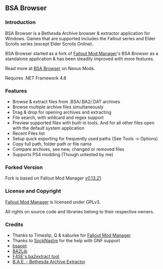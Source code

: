 ## BSA Browser

### Introduction
BSA Browser is a Bethesda Archive browser & extractor application for Windows. Games that are supported includes the Fallout series and Elder Scrolls series (except Elder Scrolls Online).

BSA Browser started as a fork of [Fallout Mod Manager](https://sourceforge.net/projects/fomm/)'s BSA Browser as a standalone application & has been steadily improved with more features.

Read more at [BSA Browser](https://www.nexusmods.com/skyrimspecialedition/mods/1756) on Nexus Mods.

Requires .NET Framework 4.8

### Features
 - Browse & extract files from .BSA/.BA2/.DAT archives
 - Browse multiple archive files simultaneously
 - Drag & drop for opening archives and extracting
 - File search, with wildcard and regex support
 - Preview supported files with built-in tools. And for all other files open with the default system application
 - Recent Files list
 - Setup quick exporting for frequently used paths (See Tools -> Options)
 - Copy full path, folder path or file name
 - Compare archives, see new, changed or removed files
 - Supports PS4 modding (Though untested by me)
 
### Forked Version
Fork is based on Fallout Mod Manager [v0.13.21](https://sourceforge.net/p/fomm/code/685/tree/branches/qfomm/)

### License and Copyright
[Fallout Mod Manager](https://sourceforge.net/projects/fomm/) is licensed under GPLv3.

All rights on source code and libraries belong to their respective owners.

### Credits
- Thanks to Timeslip, Q & kaburke for [Fallout Mod Manager](https://sourceforge.net/projects/fomm/)
- Thanks to [SockNastre](https://github.com/SockNastre) for the help with GNF support
- [bsaopt](https://github.com/Ethatron/bsaopt)
- [BA2Lib](https://github.com/digitalutopia1/BA2Lib)
- [F4SE's ba2extract tool](http://f4se.silverlock.org/)
- [B.A.E. - Bethesda Archive Extractor](http://www.nexusmods.com/fallout4/mods/78)
